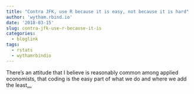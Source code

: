 ```yaml
---
title: "Contra JFK, use R because it is easy, not because it is hard"
author: 'wytham.rbind.io'
date: '2018-03-15'
slug: contra-jfk-use-r-because-it-is
categories:
  - bloglink
tags:
  - rstats
  - wythamrbindio
---
```


There’s an attitude that I believe is reasonably common among applied economists, that coding is the easy part of what we do and where we add the least[... <i class="fas fa-external-link-alt"></i>](https://wytham.rbind.io/post/contra-jfk-use-r-because-it-is-easy/)

